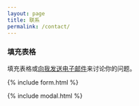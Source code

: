 ```yaml
---
layout: page
title: 联系
permalink: /contact/
---
```


### 填充表格

填充表格或[向我发送电子邮件](mailto:{{site.email}})来讨论你的问题。

{% include form.html %}

{% include modal.html %}
